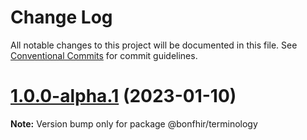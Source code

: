 # Change Log

All notable changes to this project will be documented in this file.
See [Conventional Commits](https://conventionalcommits.org) for commit guidelines.

# [1.0.0-alpha.1](https://github.com/bonfhir/bonfhir/compare/@bonfhir/terminology@1.0.0-alpha.0...@bonfhir/terminology@1.0.0-alpha.1) (2023-01-10)

**Note:** Version bump only for package @bonfhir/terminology
